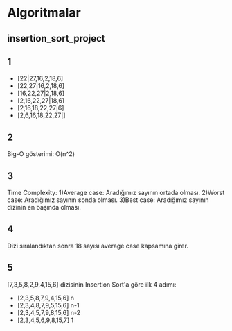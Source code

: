 # Algoritmalar
## insertion_sort_project

## 1
* [22|27,16,2,18,6]
* [22,27|16,2,18,6]
* [16,22,27|2,18,6] 
* [2,16,22,27|18,6] 
* [2,16,18,22,27|6]
* [2,6,16,18,22,27|] 

## 2
Big-O gösterimi: O(n^2)

## 3
Time Complexity: 1)Average case: Aradığımız sayının ortada olması.
2)Worst case: Aradığımız sayının sonda olması. 
3)Best case: Aradığımız sayının dizinin en başında olması.

## 4

Dizi sıralandıktan sonra 18 sayısı average case kapsamına girer.

## 5
[7,3,5,8,2,9,4,15,6] dizisinin Insertion Sort'a göre ilk 4 adımı:

* [2,3,5,8,7,9,4,15,6] n 
* [2,3,4,8,7,9,5,15,6] n-1 
* [2,3,4,5,7,9,8,15,6] n-2
* [2,3,4,5,6,9,8,15,7] 1

